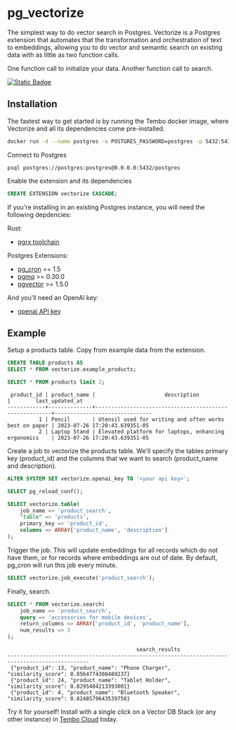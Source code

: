 # pg_vectorize

The simplest way to do vector search in Postgres. Vectorize is a Postgres extension that automates that the transformation and orchestration of text to embeddings, allowing you to do vector and semantic search on existing data with as little as two function calls.

One function call to initialize your data. Another function call to search.

[![Static Badge](https://img.shields.io/badge/%40tembo-community?logo=slack&label=slack)](https://join.slack.com/t/tembocommunity/shared_invite/zt-20dtnhcmo-pLNV7_Aobi50TdTLpfQ~EQ)

## Installation

The fastest way to get started is by running the Tembo docker image, where Vectorize and all its dependencies come pre-installed.

```bash
docker run -d --name postgres -e POSTGRES_PASSWORD=postgres -p 5432:5432 quay.io/tembo/vectorize-pg:latest
```

Connect to Postgres

```text
psql postgres://postgres:postgres@0.0.0.0:5432/postgres
```

Enable the extension and its dependencies

```sql
CREATE EXTENSION vectorize CASCADE;
```

If you're installing in an existing Postgres instance, you will need the following depdencies:

Rust:

- [pgrx toolchain](https://github.com/pgcentralfoundation/pgrx)

Postgres Extensions:

- [pg_cron](https://github.com/citusdata/pg_cron) == 1.5
- [pgmq](https://github.com/tembo-io/pgmq) >= 0.30.0
- [pgvector](https://github.com/pgvector/pgvector) >= 1.5.0

And you'll need an OpenAI key:

- [openai API key](https://platform.openai.com/docs/guides/embeddings)

## Example

Setup a products table. Copy from example data from the extension.

```sql
CREATE TABLE products AS 
SELECT * FROM vectorize.example_products;
```

```sql
SELECT * FROM products limit 2;
```

```text
 product_id | product_name |                      description                       |        last_updated_at        
------------+--------------+--------------------------------------------------------+-------------------------------
          1 | Pencil       | Utensil used for writing and often works best on paper | 2023-07-26 17:20:43.639351-05
          2 | Laptop Stand | Elevated platform for laptops, enhancing ergonomics    | 2023-07-26 17:20:43.639351-05
```

Create a job to vectorize the products table. We'll specify the tables primary key (product_id) and the columns that we want to search (product_name and description).

```sql
ALTER SYSTEM SET vectorize.openai_key TO '<your api key>';

SELECT pg_reload_conf();
```

```sql
SELECT vectorize.table(
    job_name => 'product_search',
    "table" => 'products',
    primary_key => 'product_id',
    columns => ARRAY['product_name', 'description']
);
```

Trigger the job. This will update embeddings for all records which do not have them, or for records where embeddings are out of date. By default, pg_cron will run this job every minute.

```sql
SELECT vectorize.job_execute('product_search');
```

Finally, search.

```sql
SELECT * FROM vectorize.search(
    job_name => 'product_search',
    query => 'accessories for mobile devices',
    return_columns => ARRAY['product_id', 'product_name'],
    num_results => 3
);
```

```text
                                         search_results                                         
------------------------------------------------------------------------------------------------
 {"product_id": 13, "product_name": "Phone Charger", "similarity_score": 0.8564774308489237}
 {"product_id": 24, "product_name": "Tablet Holder", "similarity_score": 0.8295404213393001}
 {"product_id": 4, "product_name": "Bluetooth Speaker", "similarity_score": 0.8248579643539758}
```

Try it for yourself! Install with a single click on a Vector DB Stack (or any other instance) in [Tembo Cloud](https://cloud.tembo.io/) today.

